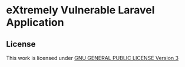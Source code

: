 # eXtremely Vulnerable Laravel Application

## License

This work is licensed under [GNU GENERAL PUBLIC LICENSE Version 3](http://www.gnu.org/licenses/gpl-3.0.txt)
